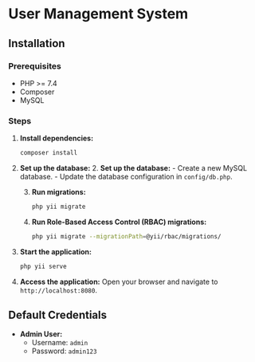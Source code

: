 # User Management System

## Installation

### Prerequisites

- PHP >= 7.4
- Composer
- MySQL

### Steps

1. **Install dependencies:**

   ```bash
   composer install
   ```

2. **Set up the database:** 2. **Set up the database:** - Create a new MySQL database. - Update the database configuration in `config/db.php`.

   3. **Run migrations:**

      ```bash
      php yii migrate
      ```

   4. **Run Role-Based Access Control (RBAC) migrations:**
      ```bash
      php yii migrate --migrationPath=@yii/rbac/migrations/
      ```

3. **Start the application:**

   ```bash
   php yii serve
   ```

4. **Access the application:**
   Open your browser and navigate to `http://localhost:8080`.

## Default Credentials

- **Admin User:**
  - Username: `admin`
  - Password: `admin123`
